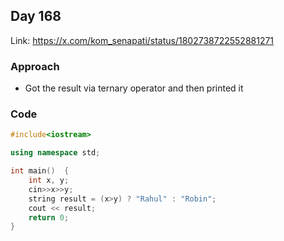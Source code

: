 ## Day 168

Link: https://x.com/kom_senapati/status/1802738722552881271

### Approach

- Got the result via ternary operator and then printed it

### Code

```cpp
#include<iostream>

using namespace std;

int main()  {
    int x, y;
    cin>>x>>y;
    string result = (x>y) ? "Rahul" : "Robin";
    cout << result;
    return 0;
}
```
